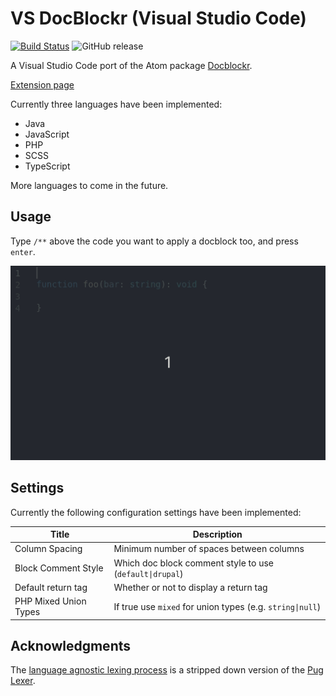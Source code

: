 # VS DocBlockr (Visual Studio Code)

[![Build Status](https://travis-ci.com/jeremyvii/vs-docblockr.svg?branch=master)](https://travis-ci.com/jeremyvii/vs-docblockr)
![GitHub release](https://img.shields.io/github/release/jeremyvii/vs-docblockr.svg)

A Visual Studio Code port of the Atom package [Docblockr](https://github.com/nikhilkalige/docblockr).

[Extension page](https://marketplace.visualstudio.com/items?itemName=jeremyljackson.vs-docblock)

Currently three languages have been implemented:

* Java
* JavaScript
* PHP
* SCSS
* TypeScript

More languages to come in the future.

## Usage

Type `/**` above the code you want to apply a docblock too, and press `enter`.

![Demonstration of extension](assets/demo.gif)

## Settings

Currently the following configuration settings have been implemented:

| Title                 | Description                                               |
|-----------------------|-----------------------------------------------------------|
| Column Spacing        | Minimum number of spaces between columns                  |
| Block Comment Style   | Which doc block comment style to use (`default\|drupal`)  |
| Default return tag    | Whether or not to display a return tag                    |
| PHP Mixed Union Types | If true use `mixed` for union types (e.g. `string\|null`) |

## Acknowledgments

The [language agnostic lexing process](src/lexer.ts) is a stripped down version
of the [Pug Lexer](https://github.com/pugjs/pug-lexer).
